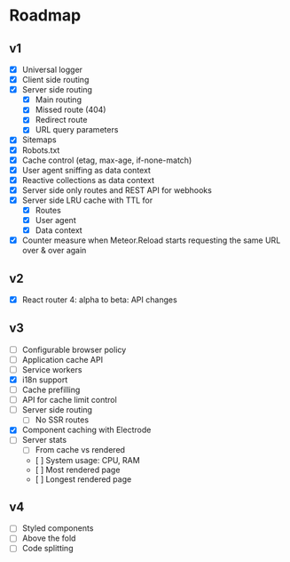 # Roadmap
## v1
* [X] Universal logger
* [X] Client side routing
* [X] Server side routing
  * [X] Main routing
  * [X] Missed route (404)
  * [X] Redirect route
  * [X] URL query parameters
* [X] Sitemaps
* [X] Robots.txt
* [X] Cache control (etag, max-age, if-none-match)
* [X] User agent sniffing as data context
* [X] Reactive collections as data context
* [X] Server side only routes and REST API for webhooks
* [X] Server side LRU cache with TTL for
  * [X] Routes
  * [X] User agent
  * [X] Data context
* [X] Counter measure when Meteor.Reload starts requesting the same URL over & over again

## v2
* [X] React router 4: alpha to beta: API changes

## v3
* [ ] Configurable browser policy
* [ ] Application cache API
* [ ] Service workers
* [X] i18n support
* [ ] Cache prefilling
* [ ] API for cache limit control
* [ ] Server side routing
  * [ ] No SSR routes
* [X] Component caching with Electrode
* [ ] Server stats
  * [ ] From cache vs rendered
  * [ ] System usage: CPU, RAM
  * [ ] Most rendered page
  * [ ] Longest rendered page

## v4
* [ ] Styled components
* [ ] Above the fold
* [ ] Code splitting
